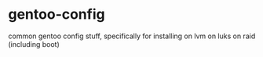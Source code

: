 gentoo-config
=============

common gentoo config stuff, specifically for installing on lvm on luks on raid (including boot)